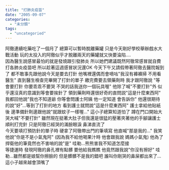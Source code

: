 ```yaml
---
title: "打肺炎疫苗"
date: "2005-09-07"
categories: 
  - "未分類"
tags: 
  - "uncategoried"
---
```


阿徹連續吃藥吃了一個月了 總算可以暫時脫離藥罐 只是今天剛好學校舉辦戲水大戰活動 玩的太投入的阿徹似乎才脫離兩天的藥罐就又快要淪陷....  
因為醫生說感冒最怕的就是發燒跟引發肺炎 所以她們建議既然阿徹常感冒就自費打各肺炎疫苗吧 所以趁著這週感冒狀況還OK 今天下午又請假帶著阿徹去醫院報到了 都不敢事先跟他說今天是要去打針 他嘴裡還偶而會嘀咕"我沒有褲褲掃 不用看醫生" 直到醫生檢查完畢開了打針的單子 繳完費要去領藥劑時 我才跟阿徹說 "等會要打針 你要乖乖不要哭 不哭的話我送你一個玩具喔" 他除了喊"不要打針"外 似乎還沒真的意識到等會要挨針了 領到藥劑時還很好奇的直問説"這是什麼東西阿" 我都回他說"我也不知道爺 你等會問護士阿姨 他一定知道 會告訴你" 他還很期待的說"好"...等到了打針的地方 看到護士就問說"這是什麼東西阿" 護士拿給他貼紙後 邊準備針劑邊跟他說"就跟蚊子一樣喔..." 這小子總算知道怕了 蹲在門口開始大哭大喊"不要打針" 雖然現在挺著大肚子但我還是很猛的壓著夾著他的手腳讓護士順利打完針 只是阿徹已經哭的滿臉眼淚 鼻涕直流了  
今天要填打預防針的單子時 硬拿了阿徹帶出門的筆填寫 他直喊"那是我的..." 我笑他說"你是不是小氣鬼阿" (因為我不給他喝果汁時 他會跟我說 媽媽小氣鬼) 他為了捍衛他的筆竟然也不害哨的說"是" 哇勒...熊熊害我不知道怎麼接  
等捷運時 發現阿徹的鼻孔裡有點髒 要他給我瞧瞧 他竟然跟我說"你沒有擦好" 哇勒...雖然都是娘幫你擦臉的 但是髒髒不是我的錯吧 誰叫你剛哭的鼻屎都出來了...這小子越來越會頂嘴了
